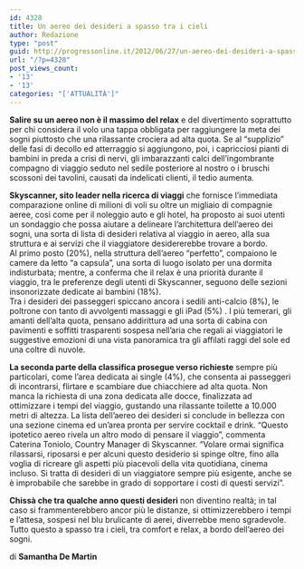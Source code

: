 ```yaml
---
id: 4328
title: Un aereo dei desideri a spasso tra i cieli
author: Redazione
type: "post"
guid: http://progressonline.it/2012/06/27/un-aereo-dei-desideri-a-spasso-tra-i-cieli/
url: "/?p=4328"
post_views_count:
- '13'
- '13'
categories: "['ATTUALITÀ']"
---
```


**Salire su un aereo non è il massimo del relax** e del divertimento soprattutto per chi considera il volo una tappa obbligata per raggiungere la meta dei sogni piuttosto che una rilassante crociera ad alta quota. Se al “supplizio” delle fasi di decollo ed atterraggio si aggiungono, poi, i capricciosi pianti di bambini in preda a crisi di nervi, gli imbarazzanti calci dell’ingombrante compagno di viaggio seduto nel sedile posteriore al nostro o i bruschi scossoni dei tavolini, causati da indelicati clienti, il tedio aumenta.

**Skyscanner, sito leader nella ricerca di viaggi** che fornisce l’immediata comparazione online di milioni di voli su oltre un migliaio di compagnie aeree, così come per il noleggio auto e gli hotel, ha proposto ai suoi utenti un sondaggio che possa aiutare a delineare l’architettura dell’aereo dei sogni, una sorta di lista di desideri relativa al viaggio in aereo, alla sua struttura e ai servizi che il viaggiatore desidererebbe trovare a bordo.  
Al primo posto (20%), nella struttura dell’aereo “perfetto”, compaiono le camere da letto “a capsula”, una sorta di luogo isolato per una dormita indisturbata; mentre, a conferma che il relax è una priorità durante il viaggio, tra le preferenze degli utenti di Skyscanner, seguono delle sezioni insonorizzate dedicate ai bambini (18%).   
Tra i desideri dei passeggeri spiccano ancora i sedili anti-calcio (8%), le poltrone con tanto di avvolgenti massaggi e gli iPad (5%) . I più temerari, gli amanti dell’alta quota, pensano addirittura ad una sorta di cabina con pavimenti e soffitti trasparenti sospesa nell’aria che regali ai viaggiatori le suggestive emozioni di una vista panoramica tra gli affilati raggi del sole ed una coltre di nuvole.

**La seconda parte della classifica prosegue verso richieste** sempre più particolari, come l’area dedicata ai single (4%), che consenta ai passeggeri di incontrarsi, flirtare e scambiare due chiacchiere ad alta quota. Non manca la richiesta di una zona dedicata alle docce, finalizzata ad ottimizzare i tempi del viaggio, gustando una rilassante toilette a 10.000 metri di altezza. La lista dell’aereo dei desideri si conclude in bellezza con una sezione cinema ed un’area pronta per servire cocktail e drink. “Questo ipotetico aereo rivela un altro modo di pensare il viaggio”, commenta Caterina Toniolo, Country Manager di Skyscanner. “Volare ormai significa rilassarsi, riposarsi e per alcuni questo desiderio si spinge oltre, fino alla voglia di ricreare gli aspetti più piacevoli della vita quotidiana, cinema incluso. Si tratta di desideri di un viaggiatore sempre più esigente, anche se è improbabile che sarebbe in grado di sopportare i costi di questi servizi”.

**Chissà che tra qualche anno questi desideri** non diventino realtà; in tal caso si frammenterebbero ancor più le distanze, si ottimizzerebbero i tempi e l’attesa, sospesi nel blu brulicante di aerei, diverrebbe meno sgradevole. Tutto questo a spasso tra i cieli, tra comfort e relax, a bordo dell’aereo dei sogni.

di **Samantha De Martin**
